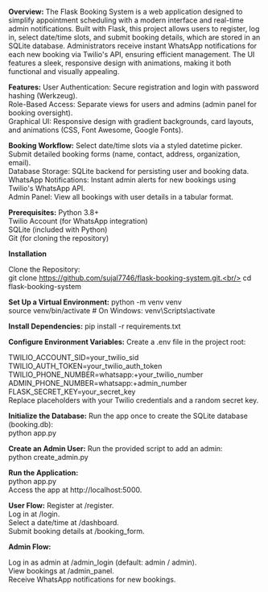 **Overview:**
The Flask Booking System is a web application designed to simplify appointment scheduling with a modern interface and real-time admin notifications.
Built with Flask, this project allows users to register, log in, select date/time slots, and submit booking details, which are stored in an SQLite database. 
Administrators receive instant WhatsApp notifications for each new booking via Twilio's API, ensuring efficient management. 
The UI features a sleek, responsive design with animations, making it both functional and visually appealing.

**Features:**
User Authentication: Secure registration and login with password hashing (Werkzeug).<br/>
Role-Based Access: Separate views for users and admins (admin panel for booking oversight).<br/>
Graphical UI: Responsive design with gradient backgrounds, card layouts, and animations (CSS, Font Awesome, Google Fonts).<br/>


**Booking Workflow:**
Select date/time slots via a styled datetime picker.<br/>
Submit detailed booking forms (name, contact, address, organization, email).<br/>
Database Storage: SQLite backend for persisting user and booking data.<br/>
WhatsApp Notifications: Instant admin alerts for new bookings using Twilio's WhatsApp API.<br/>
Admin Panel: View all bookings with user details in a tabular format.<br/>


**Prerequisites:**
Python 3.8+<br/>
Twilio Account (for WhatsApp integration)<br/>
SQLite (included with Python)<br/>
Git (for cloning the repository)<br/>

**Installation**

Clone the Repository:<br/>
git clone https://github.com/sujal7746/flask-booking-system.git.<br/>
cd flask-booking-system<br/>

**Set Up a Virtual Environment:**
python -m venv venv<br/>
source venv/bin/activate  # On Windows: venv\Scripts\activate<br/>

**Install Dependencies:**
pip install -r requirements.txt<br/>

**Configure Environment Variables:**
Create a .env file in the project root:<br/>

TWILIO_ACCOUNT_SID=your_twilio_sid<br/>
TWILIO_AUTH_TOKEN=your_twilio_auth_token<br/>
TWILIO_PHONE_NUMBER=whatsapp:+your_twilio_number<br/>
ADMIN_PHONE_NUMBER=whatsapp:+admin_number<br/>
FLASK_SECRET_KEY=your_secret_key<br/>
Replace placeholders with your Twilio credentials and a random secret key.<br/>


**Initialize the Database:**
Run the app once to create the SQLite database (booking.db):<br/>
python app.py<br/>

**Create an Admin User:**
Run the provided script to add an admin:<br/>
python create_admin.py<br/>

**Run the Application:**<br/>
python app.py<br/>
Access the app at http://localhost:5000.<br/>

**User Flow:**
Register at /register.<br/>
Log in at /login.<br/>
Select a date/time at /dashboard.<br/>
Submit booking details at /booking_form.<br/>

**Admin Flow:**

Log in as admin at /admin_login (default: admin / admin).<br/>
View bookings at /admin_panel.<br/>
Receive WhatsApp notifications for new bookings.<br/>
